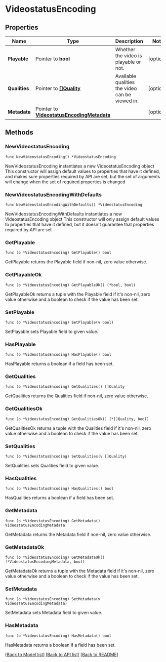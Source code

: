 # VideostatusEncoding

## Properties

Name | Type | Description | Notes
------------ | ------------- | ------------- | -------------
**Playable** | Pointer to **bool** | Whether the video is playable or not. | [optional] 
**Qualities** | Pointer to [**[]Quality**](Quality.md) | Available qualities the video can be viewed in. | [optional] 
**Metadata** | Pointer to [**VideostatusEncodingMetadata**](videostatus_encoding_metadata.md) |  | [optional] 

## Methods

### NewVideostatusEncoding

`func NewVideostatusEncoding() *VideostatusEncoding`

NewVideostatusEncoding instantiates a new VideostatusEncoding object
This constructor will assign default values to properties that have it defined,
and makes sure properties required by API are set, but the set of arguments
will change when the set of required properties is changed

### NewVideostatusEncodingWithDefaults

`func NewVideostatusEncodingWithDefaults() *VideostatusEncoding`

NewVideostatusEncodingWithDefaults instantiates a new VideostatusEncoding object
This constructor will only assign default values to properties that have it defined,
but it doesn't guarantee that properties required by API are set

### GetPlayable

`func (o *VideostatusEncoding) GetPlayable() bool`

GetPlayable returns the Playable field if non-nil, zero value otherwise.

### GetPlayableOk

`func (o *VideostatusEncoding) GetPlayableOk() (*bool, bool)`

GetPlayableOk returns a tuple with the Playable field if it's non-nil, zero value otherwise
and a boolean to check if the value has been set.

### SetPlayable

`func (o *VideostatusEncoding) SetPlayable(v bool)`

SetPlayable sets Playable field to given value.

### HasPlayable

`func (o *VideostatusEncoding) HasPlayable() bool`

HasPlayable returns a boolean if a field has been set.

### GetQualities

`func (o *VideostatusEncoding) GetQualities() []Quality`

GetQualities returns the Qualities field if non-nil, zero value otherwise.

### GetQualitiesOk

`func (o *VideostatusEncoding) GetQualitiesOk() (*[]Quality, bool)`

GetQualitiesOk returns a tuple with the Qualities field if it's non-nil, zero value otherwise
and a boolean to check if the value has been set.

### SetQualities

`func (o *VideostatusEncoding) SetQualities(v []Quality)`

SetQualities sets Qualities field to given value.

### HasQualities

`func (o *VideostatusEncoding) HasQualities() bool`

HasQualities returns a boolean if a field has been set.

### GetMetadata

`func (o *VideostatusEncoding) GetMetadata() VideostatusEncodingMetadata`

GetMetadata returns the Metadata field if non-nil, zero value otherwise.

### GetMetadataOk

`func (o *VideostatusEncoding) GetMetadataOk() (*VideostatusEncodingMetadata, bool)`

GetMetadataOk returns a tuple with the Metadata field if it's non-nil, zero value otherwise
and a boolean to check if the value has been set.

### SetMetadata

`func (o *VideostatusEncoding) SetMetadata(v VideostatusEncodingMetadata)`

SetMetadata sets Metadata field to given value.

### HasMetadata

`func (o *VideostatusEncoding) HasMetadata() bool`

HasMetadata returns a boolean if a field has been set.


[[Back to Model list]](../README.md#documentation-for-models) [[Back to API list]](../README.md#documentation-for-api-endpoints) [[Back to README]](../README.md)


